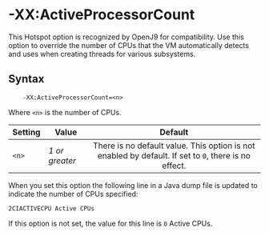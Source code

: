 <!--
* Copyright (c) 2017, 2018 IBM Corp. and others
*
* This program and the accompanying materials are made
* available under the terms of the Eclipse Public License 2.0
* which accompanies this distribution and is available at
* https://www.eclipse.org/legal/epl-2.0/ or the Apache
* License, Version 2.0 which accompanies this distribution and
* is available at https://www.apache.org/licenses/LICENSE-2.0.
*
* This Source Code may also be made available under the
* following Secondary Licenses when the conditions for such
* availability set forth in the Eclipse Public License, v. 2.0
* are satisfied: GNU General Public License, version 2 with
* the GNU Classpath Exception [1] and GNU General Public
* License, version 2 with the OpenJDK Assembly Exception [2].
*
* [1] https://www.gnu.org/software/classpath/license.html
* [2] http://openjdk.java.net/legal/assembly-exception.html
*
* SPDX-License-Identifier: EPL-2.0 OR Apache-2.0 OR GPL-2.0 WITH
* Classpath-exception-2.0 OR LicenseRef-GPL-2.0 WITH Assembly-exception
-->

# -XX:ActiveProcessorCount

This Hotspot option is recognized by OpenJ9 for compatibility. Use this option to override the number of CPUs that the VM automatically detects and uses when creating threads for various subsystems.

## Syntax

        -XX:ActiveProcessorCount=<n>

Where `<n>` is the number of CPUs.

| Setting | Value          | Default                                                                            |
|---------|----------------|:----------------------------------------------------------------------------------:|
| `<n>`   | *1 or greater* | There is no default value. This option is not enabled by default. If set to `0`, there is no effect.                  |

When you set this option the following line in a Java dump file is updated to indicate the number of CPUs specified:

```
2CIACTIVECPU Active CPUs
```

If this option is not set, the value for this line is `0` Active CPUs.

<!-- ==== END OF TOPIC ==== xxallowvmshutdown.md ==== -->
